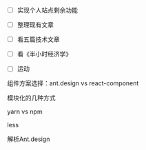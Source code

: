 - [ ] 实现个人站点剩余功能
- [ ] 整理现有文章
- [ ] 看五篇技术文章
- [ ] 看《半小时经济学》
- [ ] 运动



组件方案选择：ant.design vs react-component

模块化的几种方式

yarn vs npm	

less

解析Ant.design